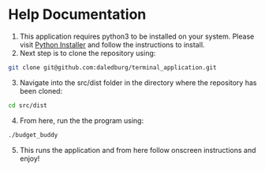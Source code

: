 # Help Documentation

1. This application requires python3 to be installed on your system. Please visit [Python Installer](https://www.python.org/downloads/) and follow the instructions to install.
2. Next step is to clone the repository using:
```bash
git clone git@github.com:daledburg/terminal_application.git
```
3. Navigate into the src/dist folder in the directory where the repository has been cloned:
```bash
cd src/dist
```
4. From here, run the the program using:
```bash
./budget_buddy
```
5. This runs the application and from here follow onscreen instructions and enjoy!